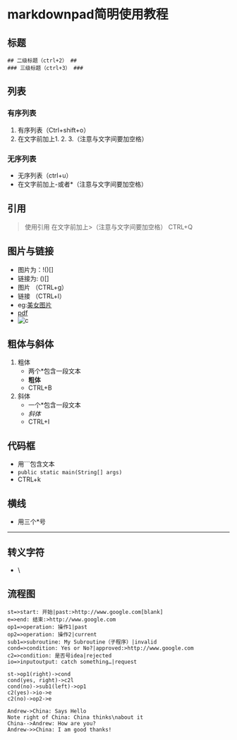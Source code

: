 # markdownpad简明使用教程 #
## 标题 ##
	## 二级标题（ctrl+2） ##
	### 三级标题（ctrl+3） ###
## 列表 ##
### 有序列表 ###
1. 有序列表（Ctrl+shift+o）
2. 在文字前加上1. 2. 3.（注意与文字间要加空格）

### 无序列表 ###
- 无序列表（ctrl+u）
- 在文字前加上-或者*（注意与文字间要加空格）

## 引用 ##
> 使用引用
> 在文字前加上>（注意与文字间要加空格）
> CTRL+Q

## 图片与链接 ##
- 图片为：!()[]
- 链接为: ()[]
- 图片 （CTRL+g）
- 链接 （CTRL+l）
- eg:[美女图片](http://baidu.com)
- [pdf](file:///C:/Users/Administrator/Desktop/markdownpad简明教程.html)
- ![c](C:\Users\Administrator\Desktop\2.jpg)

## 粗体与斜体 ##
1. 粗体
	- 两个*包含一段文本
	- **粗体**
	- CTRL+B
2. 斜体
	- 一个*包含一段文本
	- *斜体*
	- CTRL+I

## 代码框 ##
- 用```包含文本
- ```public static main(String[] args) ```
- CTRL+k

## 横线 ##
- 用三个*号
***

## 转义字符 ##
- \

## 流程图 ##
```flow
st=>start: 开始|past:>http://www.google.com[blank]
e=>end: 结束:>http://www.google.com
op1=>operation: 操作1|past
op2=>operation: 操作2|current
sub1=>subroutine: My Subroutine（子程序）|invalid
cond=>condition: Yes or No?|approved:>http://www.google.com
c2=>condition: 是否号idea|rejected
io=>inputoutput: catch something…|request

st->op1(right)->cond
cond(yes, right)->c2l
cond(no)->sub1(left)->op1
c2(yes)->io->e
c2(no)->op2->e
```
```sequence
Andrew->China: Says Hello
Note right of China: China thinks\nabout it
China-->Andrew: How are you?
Andrew->>China: I am good thanks!
```
